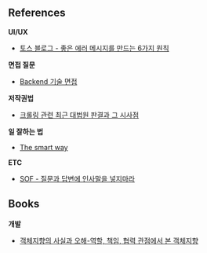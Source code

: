 
## References
**UI/UX**
- [토스 블로그 - 좋은 에러 메시지를 만드는 6가지 원칙](References/토스%20블로그%20-%20좋은%20에러%20메시지를%20만드는%206가지%20원칙.md)

**면접 질문**
- [Backend 기술 면접](References/Backend%20기술%20면접.md)

**저작권법**
- [크롤링 관련 최근 대법원 판결과 그 시사점](References/크롤링%20관련%20최근%20대법원%20판결과%20그%20시사점.md)

**일 잘하는 법**
- [The smart way](References/The%20smart%20way.md)

**ETC**
- [SOF - 질문과 답변에 인사말을 넣지마라](References/SOF%20-%20질문과%20답변에%20인사말을%20넣지마라.md)


## Books
**개발**
- [객체지향의 사실과 오해-역할, 책임, 협력 관점에서 본 객체지향](Books/객체지향의%20사실과%20오해-역할,%20책임,%20협력%20관점에서%20본%20객체지향.md)
